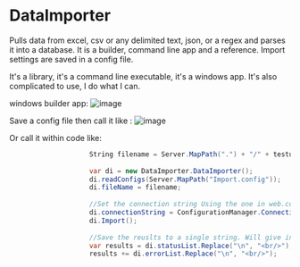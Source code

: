 # DataImporter
Pulls data from excel, csv or any delimited text, json, or a regex and parses it into a database.  It is a builder, command line app and a reference. Import settings are saved in a config file.

It's a library, it's a command line executable, it's a windows app. It's also complicated to use, I do what I can.

windows builder app:
![image](https://user-images.githubusercontent.com/5985484/41800242-bcf2c948-7642-11e8-9e33-f7d59b3d01a9.png)

Save a config file then call it like :
![image](https://user-images.githubusercontent.com/5985484/41800366-3b495064-7643-11e8-9e42-4d301303548a.png)

Or call it within code like:
```C#
                    String filename = Server.MapPath(".") + "/" + testul.uploadPath + "/" + afilename;
                
                    var di = new DataImporter.DataImporter();
                    di.readConfigs(Server.MapPath("Import.config"));
                    di.fileName = filename;
                    
                    //Set the connection string Using the one in web.config
                    di.connectionString = ConfigurationManager.ConnectionStrings["ConnectionString"].ConnectionString;
                    di.Import();
                    
                    //Save the reuslts to a single string. Will give inserted, updated and deleted record count.
                    var results = di.statusList.Replace("\n", "<br/>");
                    results += di.errorList.Replace("\n", "<br/>");
```
